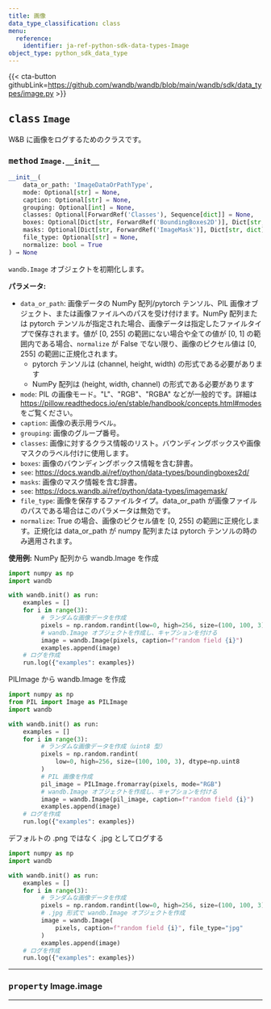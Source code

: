```yaml
---
title: 画像
data_type_classification: class
menu:
  reference:
    identifier: ja-ref-python-sdk-data-types-Image
object_type: python_sdk_data_type
---
```


{{< cta-button githubLink=https://github.com/wandb/wandb/blob/main/wandb/sdk/data_types/image.py >}}




## <kbd>class</kbd> `Image`
W&B に画像をログするためのクラスです。

### <kbd>method</kbd> `Image.__init__`

```python
__init__(
    data_or_path: 'ImageDataOrPathType',
    mode: Optional[str] = None,
    caption: Optional[str] = None,
    grouping: Optional[int] = None,
    classes: Optional[ForwardRef('Classes'), Sequence[dict]] = None,
    boxes: Optional[Dict[str, ForwardRef('BoundingBoxes2D')], Dict[str, dict]] = None,
    masks: Optional[Dict[str, ForwardRef('ImageMask')], Dict[str, dict]] = None,
    file_type: Optional[str] = None,
    normalize: bool = True
) → None
```

`wandb.Image` オブジェクトを初期化します。



**パラメータ:**
 
 - `data_or_path`:  画像データの NumPy 配列/pytorch テンソル、PIL 画像オブジェクト、または画像ファイルへのパスを受け付けます。NumPy 配列または pytorch テンソルが指定された場合、画像データは指定したファイルタイプで保存されます。値が [0, 255] の範囲にない場合や全ての値が [0, 1] の範囲内である場合、`normalize` が False でない限り、画像のピクセル値は [0, 255] の範囲に正規化されます。
    - pytorch テンソルは (channel, height, width) の形式である必要があります
    - NumPy 配列は (height, width, channel) の形式である必要があります
 - `mode`:  PIL の画像モード。"L"、"RGB"、"RGBA" などが一般的です。詳細は https://pillow.readthedocs.io/en/stable/handbook/concepts.html#modes をご覧ください。
 - `caption`:  画像の表示用ラベル。
 - `grouping`:  画像のグループ番号。
 - `classes`:  画像に対するクラス情報のリスト。バウンディングボックスや画像マスクのラベル付けに使用します。
 - `boxes`:  画像のバウンディングボックス情報を含む辞書。
 - `see`:  https://docs.wandb.ai/ref/python/data-types/boundingboxes2d/
 - `masks`:  画像のマスク情報を含む辞書。
 - `see`:  https://docs.wandb.ai/ref/python/data-types/imagemask/
 - `file_type`:  画像を保存するファイルタイプ。data_or_path が画像ファイルのパスである場合はこのパラメータは無効です。
 - `normalize`:  True の場合、画像のピクセル値を [0, 255] の範囲に正規化します。正規化は data_or_path が numpy 配列または pytorch テンソルの時のみ適用されます。



**使用例:**
 NumPy 配列から wandb.Image を作成

```python
import numpy as np
import wandb

with wandb.init() as run:
    examples = []
    for i in range(3):
         # ランダムな画像データを作成
         pixels = np.random.randint(low=0, high=256, size=(100, 100, 3))
         # wandb.Image オブジェクトを作成し、キャプションを付ける
         image = wandb.Image(pixels, caption=f"random field {i}")
         examples.append(image)
    # ログを作成
    run.log({"examples": examples})
```

PILImage から wandb.Image を作成

```python
import numpy as np
from PIL import Image as PILImage
import wandb

with wandb.init() as run:
    examples = []
    for i in range(3):
         # ランダムな画像データを作成（uint8 型）
         pixels = np.random.randint(
             low=0, high=256, size=(100, 100, 3), dtype=np.uint8
         )
         # PIL 画像を作成
         pil_image = PILImage.fromarray(pixels, mode="RGB")
         # wandb.Image オブジェクトを作成し、キャプションを付ける
         image = wandb.Image(pil_image, caption=f"random field {i}")
         examples.append(image)
    # ログを作成
    run.log({"examples": examples})
```

デフォルトの .png ではなく .jpg としてログする

```python
import numpy as np
import wandb

with wandb.init() as run:
    examples = []
    for i in range(3):
         # ランダムな画像データを作成
         pixels = np.random.randint(low=0, high=256, size=(100, 100, 3))
         # .jpg 形式で wandb.Image オブジェクトを作成
         image = wandb.Image(
             pixels, caption=f"random field {i}", file_type="jpg"
         )
         examples.append(image)
    # ログを作成
    run.log({"examples": examples})
```


---

### <kbd>property</kbd> Image.image







---